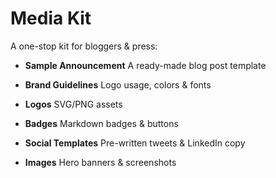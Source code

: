# Media Kit

A one-stop kit for bloggers & press:

- **Sample Announcement**
  A ready-made blog post template

- **Brand Guidelines**
  Logo usage, colors & fonts

- **Logos**
  SVG/PNG assets

- **Badges**
  Markdown badges & buttons

- **Social Templates**
  Pre-written tweets & LinkedIn copy

- **Images**
  Hero banners & screenshots
